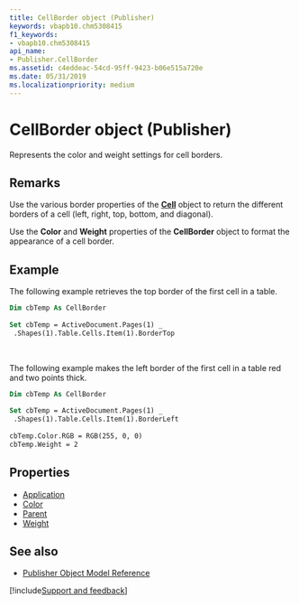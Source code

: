 ```yaml
---
title: CellBorder object (Publisher)
keywords: vbapb10.chm5308415
f1_keywords:
- vbapb10.chm5308415
api_name:
- Publisher.CellBorder
ms.assetid: c4eddeac-54cd-95ff-9423-b06e515a720e
ms.date: 05/31/2019
ms.localizationpriority: medium
---
```



# CellBorder object (Publisher)

Represents the color and weight settings for cell borders.
 
## Remarks

Use the various border properties of the **[Cell](Publisher.Cell.md)** object to return the different borders of a cell (left, right, top, bottom, and diagonal).

Use the **Color** and **Weight** properties of the **CellBorder** object to format the appearance of a cell border. 

## Example

The following example retrieves the top border of the first cell in a table.

```vb
Dim cbTemp As CellBorder 
 
Set cbTemp = ActiveDocument.Pages(1) _ 
 .Shapes(1).Table.Cells.Item(1).BorderTop
```

<br/>

The following example makes the left border of the first cell in a table red and two points thick.

```vb
Dim cbTemp As CellBorder 
 
Set cbTemp = ActiveDocument.Pages(1) _ 
 .Shapes(1).Table.Cells.Item(1).BorderLeft 
 
cbTemp.Color.RGB = RGB(255, 0, 0) 
cbTemp.Weight = 2
```


## Properties

- [Application](Publisher.CellBorder.Application.md)
- [Color](Publisher.CellBorder.Color.md)
- [Parent](Publisher.CellBorder.Parent.md)
- [Weight](Publisher.CellBorder.Weight.md)

## See also

- [Publisher Object Model Reference](overview/publisher/object-model.md)



[!include[Support and feedback](~/includes/feedback-boilerplate.md)]